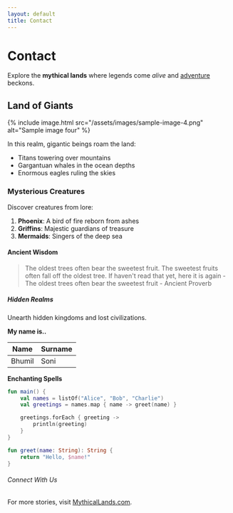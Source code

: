 ```yaml
---
layout: default
title: Contact
---
```

# Contact

Explore the **mythical lands** where legends come *alive* and <u>adventure</u> beckons.

## Land of Giants

{% include image.html src="/assets/images/sample-image-4.png" alt="Sample image four" %}

In this realm, gigantic beings roam the land:

- Titans towering over mountains
- Gargantuan whales in the ocean depths
- Enormous eagles ruling the skies

### Mysterious Creatures

Discover creatures from lore:

1. **Phoenix**: A bird of fire reborn from ashes
2. **Griffins**: Majestic guardians of treasure
3. **Mermaids**: Singers of the deep sea

#### Ancient Wisdom

> The oldest trees often bear the sweetest fruit. The sweetest fruits often fall off the oldest tree. If haven't read that yet, here it is again - The oldest trees often bear the sweetest fruit - Ancient Proverb

##### Hidden Realms

Unearth hidden kingdoms and lost civilizations.

**My name is..**

| Name | Surname |
| --- | --- |
| Bhumil | Soni |

**Enchanting Spells**

```kotlin
fun main() {
    val names = listOf("Alice", "Bob", "Charlie")
    val greetings = names.map { name -> greet(name) }

    greetings.forEach { greeting ->
        println(greeting)
    }
}

fun greet(name: String): String {
    return "Hello, $name!"
}
```

###### Connect With Us

For more stories, visit [MythicalLands.com](https://mythicallands.com).
